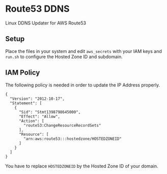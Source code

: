 Route53 DDNS
============

Linux DDNS Updater for AWS Route53

Setup
-----

Place the files in your system and edit `aws_secrets` with your IAM keys and `run.sh` to configure the Hosted Zone ID and subdomain.

IAM Policy
----------

The following policy is needed in order to update the IP Address properly.

```
{
  "Version": "2012-10-17",
  "Statement": [
    {
      "Sid": "Stmt1398798645000",
      "Effect": "Allow",
      "Action": [
        "route53:ChangeResourceRecordSets"
      ],
      "Resource": [
        "arn:aws:route53:::hostedzone/HOSTEDZONEID"
      ]
    }
  ]
}
```

You have to replace `HOSTEDZONEID` by the Hosted Zone ID of your domain.
